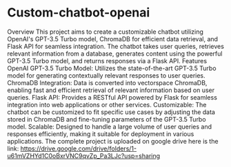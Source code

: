 # Custom-chatbot-openai
Overview
This project aims to create a customizable chatbot utilizing OpenAI's GPT-3.5 Turbo model, ChromaDB for efficient data retrieval, and Flask API for seamless integration. The chatbot takes user queries, retrieves relevant information from a database, generates content using the powerful GPT-3.5 Turbo model, and returns responses via a Flask API.
Features
OpenAI GPT-3.5 Turbo Model: Utilizes the state-of-the-art GPT-3.5 Turbo model for generating contextually relevant responses to user queries.
ChromaDB Integration: Data is converted into vectorspace ChromaDB, enabling fast and efficient retrieval of relevant information based on user queries.
Flask API: Provides a RESTful API powered by Flask for seamless integration into web applications or other services.
Customizable: The chatbot can be customized to fit specific use cases by adjusting the data stored in ChromaDB and fine-tuning parameters of the GPT-3.5 Turbo model.
Scalable: Designed to handle a large volume of user queries and responses efficiently, making it suitable for deployment in various applications.
The complete project is uploaded on google drive here is the link:
https://drive.google.com/drive/folders/1-u61mVZHYd1C0oBxrVNC9qvZp_Pa3LJc?usp=sharing

